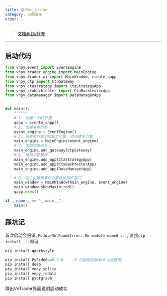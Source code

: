```yaml
---
title: 运行vn_trader
category: 示例演示
order: 1
---
```


> [文档纠错/补充](https://github.com/dumengru/docs_vnpy/tree/master/docs/_docs)
---

## 启动代码

```python
from vnpy.event import EventEngine
from vnpy.trader.engine import MainEngine
from vnpy.trader.ui import MainWindow, create_qapp
from vnpy_ctp import CtpGateway
from vnpy_ctastrategy import CtaStrategyApp
from vnpy_ctabacktester import CtaBacktesterApp
from vnpy_datamanager import DataManagerApp


def main():
    """"""
    # 1. 创建一个QT界面
    qapp = create_qapp()
    # 2. 创建事件引擎
    event_engine = EventEngine()
    # 3. 将事件引擎添加到主引擎, 并创建主引擎
    main_engine = MainEngine(event_engine)
    # 4. 添加交易网关
    main_engine.add_gateway(CtpGateway)
    # 5. 添加功能模块
    main_engine.add_app(CtaStrategyApp)
    main_engine.add_app(CtaBacktesterApp)
    main_engine.add_app(DataManagerApp)

    # 6. 将主引擎和事件引擎添加到QT窗口
    main_window = MainWindow(main_engine, event_engine)
    main_window.showMaximized()
    qapp.exec()

if __name__ == "__main__":
    main()
```

## 踩坑记

首次启动会报错, `ModuleNotFoundError: No module named ...`, 直接`pip install ...`即可

```python
pip install qdarkstyle

pip install PySide6==6.3.0     # 只能用该版本(6.4会报错)
pip install deap
pip install vnpy_sqlite
pip install vnpy_rqdata
pip install pyqtgraph
```

弹出VnTrader界面说明启动成功
